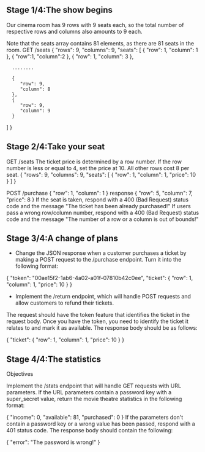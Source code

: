 ## Stage 1/4:The show begins
Our cinema room has 9 rows with 9 seats each, so the total number of respective rows and columns also amounts to 9 each.

Note that the seats array contains 81 elements, as there are 81 seats in the room.
GET /seats
{
   "rows": 9,
   "columns": 9,
   "seats": [
      {
         "row": 1,
         "column": 1
      },
      {
         "row":1,
         "column":2
      },
      {
         "row": 1,
         "column": 3
      },

      ........

      {
         "row": 9,
         "column": 8
      },
      {
         "row": 9,
         "column": 9
      }
   ]
}

## Stage 2/4:Take your seat
GET /seats
The ticket price is determined by a row number. If the row number is less or equal to 4, set the price at 10. All other rows cost 8 per seat.
{
   "rows": 9,
   "columns": 9,
   "seats": [
      {
         "row": 1,
         "column": 1,
         "price": 10
      }
   ]
}

POST /purchase
{
   "row": 1,
   "column": 1
}
response
{
    "row": 5,
    "column": 7,
    "price": 8
}
If the seat is taken, respond with a 400 (Bad Request) status code and the message "The ticket has been already purchased!"
If users pass a wrong row/column number, respond with a 400 (Bad Request) status code and the message "The number of a row or a column is out of bounds!"

## Stage 3/4:A change of plans
- Change the JSON response when a customer purchases a ticket by making a POST request to the /purchase endpoint. Turn it into the following format:

{
    "token": "00ae15f2-1ab6-4a02-a01f-07810b42c0ee",
    "ticket": {
        "row": 1,
        "column": 1,
        "price": 10
    }
}
- Implement the /return endpoint, which will handle POST requests and allow customers to refund their tickets.

The request should have the token feature that identifies the ticket in the request body. Once you have the token, you need to identify the ticket it relates to and mark it as available. The response body should be as follows:

{
    "ticket": {
        "row": 1,
        "column": 1,
        "price": 10
    }
}

## Stage 4/4:The statistics
Objectives

Implement the /stats endpoint that will handle GET requests with URL parameters. If the URL parameters contain a password key with a super_secret value, return the movie theatre statistics in the following format:

{
    "income": 0,
    "available": 81,
    "purchased": 0
}
If the parameters don't contain a password key or a wrong value has been passed, respond with a 401 status code. The response body should contain the following:

{
    "error": "The password is wrong!"
}